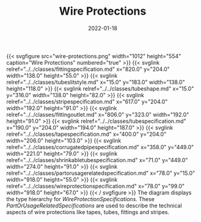 ﻿---
title: Wire Protections
toc: false
type: specs
layout: diagram
date: "2022-01-18"
draft: false
specification: VEC
version: 1.2.2
documentType: "Recommendation"
elementType: Diagram
classes:
  - FittingSpecification
  - TubeSlitStyle
  - TubeShape
  - StripeSpecification
  - FittingOutlet
  - TubeSpecification
  - TapeSpecification
  - CorrugatedPipeSpecification
  - ShrinkableTubeSpecification
  - PartOrUsageRelatedSpecification
  - WireProtectionSpecification
menu:
  VEC-1.2.2:    
    parent: component-characteristics
    identifier: component-characteristics/wire-protections
    weight: 1005008 

# Prev/next pager order (if `docs_section_pager` enabled in `params.toml`)
weight: 1005008
---
{{< svgfigure src="wire-protections.png" width="1012" height="554" caption="Wire Protections" numbered="true" >}}
  {{< svglink relref="../../classes/fittingspecification.md" x="820.0" y="204.0" width="138.0" height="55.0" >}}
  {{< svglink relref="../../classes/tubeslitstyle.md" x="15.0" y="183.0" width="138.0" height="118.0" >}}
  {{< svglink relref="../../classes/tubeshape.md" x="15.0" y="316.0" width="138.0" height="82.0" >}}
  {{< svglink relref="../../classes/stripespecification.md" x="617.0" y="204.0" width="192.0" height="91.0" >}}
  {{< svglink relref="../../classes/fittingoutlet.md" x="806.0" y="323.0" width="192.0" height="91.0" >}}
  {{< svglink relref="../../classes/tubespecification.md" x="190.0" y="204.0" width="194.0" height="187.0" >}}
  {{< svglink relref="../../classes/tapespecification.md" x="400.0" y="204.0" width="206.0" height="103.0" >}}
  {{< svglink relref="../../classes/corrugatedpipespecification.md" x="358.0" y="449.0" width="221.0" height="79.0" >}}
  {{< svglink relref="../../classes/shrinkabletubespecification.md" x="71.0" y="449.0" width="274.0" height="91.0" >}}
  {{< svglink relref="../../classes/partorusagerelatedspecification.md" x="78.0" y="15.0" width="918.0" height="55.0" >}}
  {{< svglink relref="../../classes/wireprotectionspecification.md" x="78.0" y="99.0" width="918.0" height="67.0" >}}
{{< / svgfigure >}}
The diagram displays the type hierarchy for <i>WireProtectionSpecifications.</i> These <i>PartOrUsageRelatedSpecifications</i> are used to describe the technical aspects of wire protections like tapes, tubes, fittings and stripes.